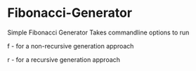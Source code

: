 Fibonacci-Generator
====================

Simple Fibonacci Generator 
Takes commandline options to run

f - for a non-recursive generation approach

r - for a recursive generation approach 
